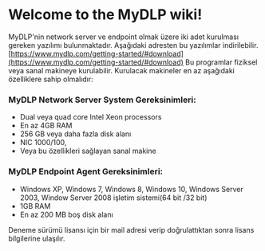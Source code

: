 # Welcome to the MyDLP wiki!
MyDLP'nin network server ve endpoint olmak üzere iki adet kurulması gereken yazılımı bulunmaktadır. Aşağıdaki adresten bu yazılımlar indirilebilir. 
[https://www.mydlp.com/getting-started/#download](https://www.mydlp.com/getting-started/#download)
Bu programlar fiziksel veya sanal makineye kurulabilir. Kurulacak makineler en az aşağıdaki özelliklere sahip olmalıdır:
### MyDLP Network Server System Gereksinimleri:
* Dual veya quad core Intel Xeon processors 
* En az 4GB RAM
* 256 GB veya daha fazla disk alanı
* NIC 1000/100,
* Veya bu özellikleri sağlayan sanal makine 
 
### MyDLP Endpoint Agent Gereksinimleri:
* Windows XP, Windows 7, Windows 8, Windows 10, Windows Server 2003, Window Server 2008 işletim sistemi(64 bit /32 bit)
* 1GB RAM
* En az 200 MB boş disk alanı 

Deneme sürümü lisansı için bir mail adresi verip doğrulattıktan sonra lisans bilgilerine ulaşılır.

